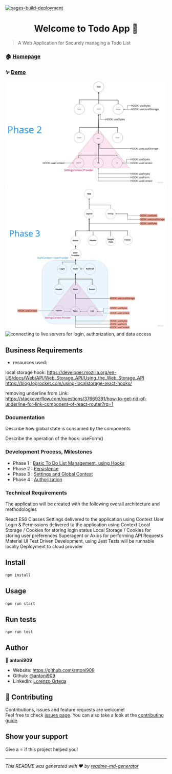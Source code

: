 [![pages-build-deployment](https://github.com/antoni909/todo-app/actions/workflows/pages/pages-build-deployment/badge.svg)](https://github.com/antoni909/todo-app/actions/workflows/pages/pages-build-deployment)

<h1 align="center"> Welcome to Todo App 👋 </h1>

> A Web Application for Securely managing a Todo List

### 🏠 [Homepage](https://github.com/antoni909/todo-app)

### ✨ [Demo](https://antoni909.github.io/todo-app/)

![implementing react router and local storage feature](src/assets/todo-router.jpg)
![implementing authentication and authorization](src/assets/todo-auth.jpg)
![connecting to live servers for login, authorization, and data access](#blank)

## Business Requirements

- resources used:

local storage hook:
https://developer.mozilla.org/en-US/docs/Web/API/Web_Storage_API/Using_the_Web_Storage_API
https://blog.logrocket.com/using-localstorage-react-hooks/

removing underline from Link:
https://stackoverflow.com/questions/37669391/how-to-get-rid-of-underline-for-link-component-of-react-router?rq=1

### Documentation

Describe how global state is consumed by the components

Describe the operation of the hook: useForm()

### Development Process, Milestones

- Phase 1 : [Basic To Do List Management, using Hooks](./src/assets/TechReqs.md##Phase-1)
- Phase 2 : [Persistence](./src/assets/TechReqs.md##Phase-2)
- Phase 3 : [Settings and Global Context](./src/assets/TechReqs.md##Phase-3)
- Phase 4 : [Authorization](./src/assets/TechReqs.md##Phase-4)

### Technical Requirements

The application will be created with the following overall architecture and methodologies

React
ES6 Classes
Settings delivered to the application using Context
User Login & Permissions delivered to the application using Context
Local Storage / Cookies for storing login status
Local Storage / Cookies for storing user preferences
Superagent or Axios for performing API Requests
Material UI
Test Driven Development, using Jest
Tests will be runnable locally
Deployment to cloud provider


## Install

```sh
npm install
```

## Usage

```sh
npm run start
```

## Run tests

```sh
npm run test
```

## Author

👤 **antoni909**

* Website: https://github.com/antoni909
* Github: [@antoni909](https://github.com/antoni909)
* LinkedIn: [Lorenzo Ortega](https://linkedin.com/in/https:\/\/www.linkedin.com\/in\/lorenzo-ortega-antoni\/?lipi=urn%3Ali%3Apage%3Ad\_flagship3\_feed%3BsyJB6V7eSCSBeru5Dhlg6Q%3D%3D)

## 🤝 Contributing

Contributions, issues and feature requests are welcome!<br />Feel free to check [issues page](https://github.com/antoni909/todo-app/issues). You can also take a look at the [contributing guide](https://github.com/antoni909/todo-app/issues).

## Show your support

Give a ⭐️ if this project helped you!

***
_This README was generated with ❤️ by [readme-md-generator](https://github.com/kefranabg/readme-md-generator)_
